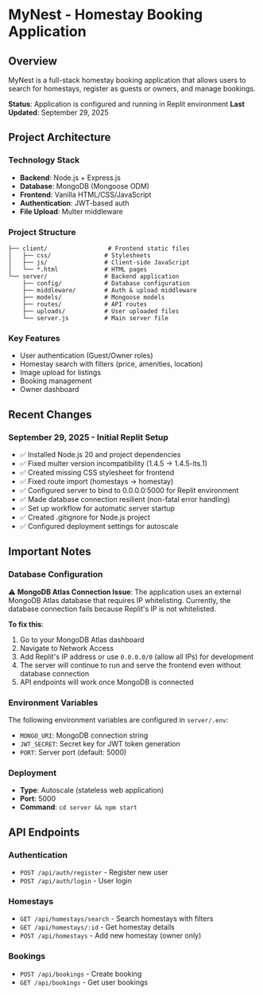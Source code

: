 # MyNest - Homestay Booking Application

## Overview
MyNest is a full-stack homestay booking application that allows users to search for homestays, register as guests or owners, and manage bookings.

**Status**: Application is configured and running in Replit environment
**Last Updated**: September 29, 2025

## Project Architecture

### Technology Stack
- **Backend**: Node.js + Express.js
- **Database**: MongoDB (Mongoose ODM)
- **Frontend**: Vanilla HTML/CSS/JavaScript
- **Authentication**: JWT-based auth
- **File Upload**: Multer middleware

### Project Structure
```
├── client/                 # Frontend static files
│   ├── css/               # Stylesheets
│   ├── js/                # Client-side JavaScript
│   └── *.html             # HTML pages
└── server/                # Backend application
    ├── config/            # Database configuration
    ├── middleware/        # Auth & upload middleware
    ├── models/            # Mongoose models
    ├── routes/            # API routes
    ├── uploads/           # User uploaded files
    └── server.js          # Main server file
```

### Key Features
- User authentication (Guest/Owner roles)
- Homestay search with filters (price, amenities, location)
- Image upload for listings
- Booking management
- Owner dashboard

## Recent Changes

### September 29, 2025 - Initial Replit Setup
- ✅ Installed Node.js 20 and project dependencies
- ✅ Fixed multer version incompatibility (1.4.5 → 1.4.5-lts.1)
- ✅ Created missing CSS stylesheet for frontend
- ✅ Fixed route import (homestays → homestay)
- ✅ Configured server to bind to 0.0.0.0:5000 for Replit environment
- ✅ Made database connection resilient (non-fatal error handling)
- ✅ Set up workflow for automatic server startup
- ✅ Created .gitignore for Node.js project
- ✅ Configured deployment settings for autoscale

## Important Notes

### Database Configuration
⚠️ **MongoDB Atlas Connection Issue**: The application uses an external MongoDB Atlas database that requires IP whitelisting. Currently, the database connection fails because Replit's IP is not whitelisted.

**To fix this**:
1. Go to your MongoDB Atlas dashboard
2. Navigate to Network Access
3. Add Replit's IP address or use `0.0.0.0/0` (allow all IPs) for development
4. The server will continue to run and serve the frontend even without database connection
5. API endpoints will work once MongoDB is connected

### Environment Variables
The following environment variables are configured in `server/.env`:
- `MONGO_URI`: MongoDB connection string
- `JWT_SECRET`: Secret key for JWT token generation
- `PORT`: Server port (default: 5000)

### Deployment
- **Type**: Autoscale (stateless web application)
- **Port**: 5000
- **Command**: `cd server && npm start`

## API Endpoints

### Authentication
- `POST /api/auth/register` - Register new user
- `POST /api/auth/login` - User login

### Homestays
- `GET /api/homestays/search` - Search homestays with filters
- `GET /api/homestays/:id` - Get homestay details
- `POST /api/homestays` - Add new homestay (owner only)

### Bookings
- `POST /api/bookings` - Create booking
- `GET /api/bookings` - Get user bookings
